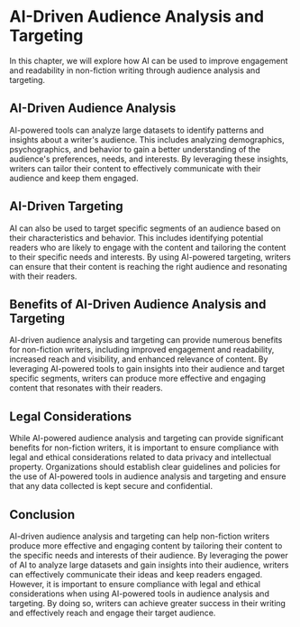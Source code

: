 AI-Driven Audience Analysis and Targeting
==================================================================================================

In this chapter, we will explore how AI can be used to improve engagement and readability in non-fiction writing through audience analysis and targeting.

AI-Driven Audience Analysis
---------------------------

AI-powered tools can analyze large datasets to identify patterns and insights about a writer's audience. This includes analyzing demographics, psychographics, and behavior to gain a better understanding of the audience's preferences, needs, and interests. By leveraging these insights, writers can tailor their content to effectively communicate with their audience and keep them engaged.

AI-Driven Targeting
-------------------

AI can also be used to target specific segments of an audience based on their characteristics and behavior. This includes identifying potential readers who are likely to engage with the content and tailoring the content to their specific needs and interests. By using AI-powered targeting, writers can ensure that their content is reaching the right audience and resonating with their readers.

Benefits of AI-Driven Audience Analysis and Targeting
-----------------------------------------------------

AI-driven audience analysis and targeting can provide numerous benefits for non-fiction writers, including improved engagement and readability, increased reach and visibility, and enhanced relevance of content. By leveraging AI-powered tools to gain insights into their audience and target specific segments, writers can produce more effective and engaging content that resonates with their readers.

Legal Considerations
--------------------

While AI-powered audience analysis and targeting can provide significant benefits for non-fiction writers, it is important to ensure compliance with legal and ethical considerations related to data privacy and intellectual property. Organizations should establish clear guidelines and policies for the use of AI-powered tools in audience analysis and targeting and ensure that any data collected is kept secure and confidential.

Conclusion
----------

AI-driven audience analysis and targeting can help non-fiction writers produce more effective and engaging content by tailoring their content to the specific needs and interests of their audience. By leveraging the power of AI to analyze large datasets and gain insights into their audience, writers can effectively communicate their ideas and keep readers engaged. However, it is important to ensure compliance with legal and ethical considerations when using AI-powered tools in audience analysis and targeting. By doing so, writers can achieve greater success in their writing and effectively reach and engage their target audience.


